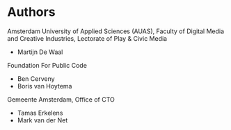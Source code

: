 # Authors

Amsterdam University of Applied Sciences (AUAS), Faculty of Digital Media and Creative Industries, Lectorate of Play & Civic Media

* Martijn De Waal

Foundation For Public Code

* Ben Cerveny
* Boris van Hoytema

Gemeente Amsterdam, Office of CTO

* Tamas Erkelens
* Mark van der Net
